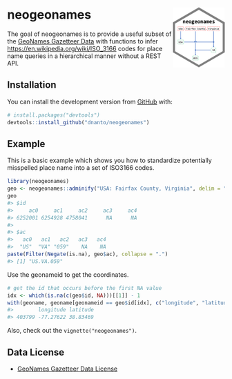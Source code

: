 
<!-- README.md is generated from README.Rmd. Please edit that file -->

# neogeonames <img src="man/figures/logo.png" align="right" width="120" />

<!-- badges: start -->

<!-- badges: end -->

The goal of neogeonames is to provide a useful subset of the [GeoNames
Gazetteer Data](http://download.geonames.org/export/dump/) with
functions to infer <https://en.wikipedia.org/wiki/ISO_3166> codes for
place name queries in a hierarchical manner without a REST API.

## Installation

You can install the development version from
[GitHub](https://github.com/) with:

``` r
# install.packages("devtools")
devtools::install_github("dnanto/neogeonames")
```

## Example

This is a basic example which shows you how to standardize potentially
misspelled place name into a set of ISO3166 codes.

``` r
library(neogeonames)
geo <- neogeonames::adminify("USA: Fairfax County, Virginia", delim = "[:,]")
geo
#> $id
#>     ac0     ac1     ac2     ac3     ac4 
#> 6252001 6254928 4758041      NA      NA 
#> 
#> $ac
#>   ac0   ac1   ac2   ac3   ac4 
#>  "US"  "VA" "059"    NA    NA
paste(Filter(Negate(is.na), geo$ac), collapse = ".")
#> [1] "US.VA.059"
```

Use the geonameid to get the coordinates.

``` r
# get the id that occurs before the first NA value
idx <- which(is.na(c(geo$id, NA)))[[1]] - 1
with(geoname, geoname[geonameid == geo$id[idx], c("longitude", "latitude")])
#>        longitude latitude
#> 403799 -77.27622 38.83469
```

Also, check out the `vignette("neogeonames")`.

## Data License

  - [GeoNames Gazetteer Data
    License](https://creativecommons.org/licenses/by/4.0/)
